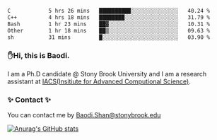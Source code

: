 <!--START_SECTION:waka-->

```txt
C            5 hrs 26 mins   ██████████░░░░░░░░░░░░░░░   40.24 %
C++          4 hrs 18 mins   ████████░░░░░░░░░░░░░░░░░   31.79 %
Bash         1 hr 23 mins    ██▓░░░░░░░░░░░░░░░░░░░░░░   10.31 %
Other        1 hr 18 mins    ██▒░░░░░░░░░░░░░░░░░░░░░░   09.63 %
sh           31 mins         █░░░░░░░░░░░░░░░░░░░░░░░░   03.90 %
```

<!--END_SECTION:waka-->

### ✋Hi, this is Baodi. 

I am a Ph.D candidate @ Stony Brook University and I am a research assistant at [IACS(Insitiute for Advanced Computional Science)](https://iacs.stonybrook.edu/).

### ✨ Contact ✨

You can contact me by [Baodi.Shan@stonybrook.edu](mailto:Baodi.Shan@stonybrook.edu)

[![Anurag's GitHub stats](https://github-readme-stats.vercel.app/api?username=lwshanbd&theme=jolly&show_icons=true&count_private=true&include_all_commits=true)](https://github.com/anuraghazra/github-readme-stats)



<!--
**lwshanbd/lwshanbd** is a ✨ _special_ ✨ repository because its `README.md` (this file) appears on your GitHub profile.

Here are some ideas to get you started:

- 🔭 I’m currently working on ...
- 🌱 I’m currently learning ...
- 👯 I’m looking to collaborate on ...
- 🤔 I’m looking for help with ...
- 💬 Ask me about ...
- 📫 How to reach me: ...
- 😄 Pronouns: ...
- ⚡ Fun fact: ...
-->
